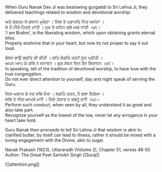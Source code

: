 When Guru Nanak Dev Ji was bestowing gurgaddi to Sri Lehna Ji, they delivered teachings related to wisdom and devotional worship:  
  
ਅਹੰ ਬ੍ਰਹਮ ਜੋ ਗਯਾਨ ਮੁਕੰਦਾ । ਜਿਸ ਤੇ ਪ੍ਰਾਪਤਿ ਨਿਤ ਅਨੰਦਾ ।  
ਸੋ ਤੌ ਨੀਕੇ ਹਿਰਦੇ ਮਾਂਹੀ । ਮੁਖ ਤੇ ਕਹਿਨ ਭਲੋ ਅਬ ਨਾਂਹੀ ।੪੮।  
'I am Brahm', is the liberating wisdom, which upon obtaining grants eternal bliss.  
Properly enshrine that in your heart, but now its not proper to say it out loud.  
  
ਬੋਲਨ ਭਾਉ ਭਗਤਿ ਕੀ ਰੀਤੀ । ਸਤਿ ਸੰਗਤਿ ਕਰਨੋਂ ਯੁਤ ਪ੍ਰੀਤੀ ।  
ਅਪਨ ਆਪ ਕੋ ਕਬਿ ਨ ਜਨਾਵਨ । ਗੁਰ ਸੇਵਨ ਦਿਨ ਰੈਨ ਬਿਤਾਵਨ ।੪੯।  
In speaking, tell of the tradition of devotional worship, to have love with the true congregation.  
Do not ever direct attention to yourself, day and night speak of serving the Guru.  
  
ਜਿਸ ਅਚਾਰ ਕੋ ਨਰ ਸਭਿ ਦੇਖਾ । ਲਗਹਿ ਕਰਨ, ਹੈ ਭਲਾ ਵਿਸ਼ੇਖਾ ।  
ਸਭਿ ਤੇ ਨੀਚ ਆਪਕੋ ਮਾਨੈਂ । ਰਿਦੇ ਹੰਕਾਰ ਨ ਕਬਹੂੰ ਠਾਨੈਂ ।੫੦।  
Perform such conduct, when seen by all, they understand it as great and also take part.  
Recognize yourself as the lowest of the low, never let any arrogance in your heart take hold.  
  
Guru Nanak then proceeds to tell Sri Lehna Ji that wisdom is akin to clarified butter, by itself can lead to illness, rather it should be mixed with a loving engagement with the Divine, akin to sugar.  
  
Nanak Prakash (1823), Uttararadh (Volume 2), Chapter 51, verses 48-50  
Author: The Great Poet Santokh Singh
[[Suraj]]

![[attention.png]]